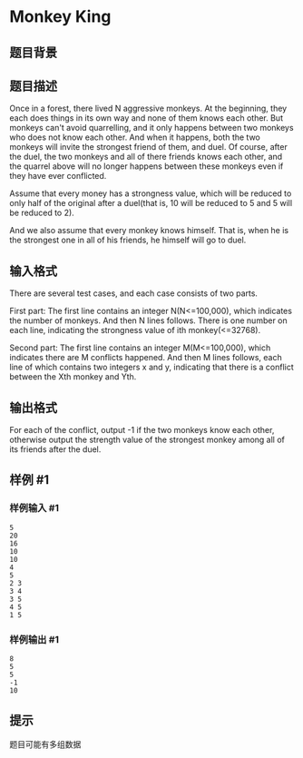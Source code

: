 # Monkey King

## 题目背景



## 题目描述

Once in a forest, there lived N aggressive monkeys. At the beginning, they each does things in its own way and none of them knows each other. But monkeys can't avoid quarrelling, and it only happens between two monkeys who does not know each other. And when it happens, both the two monkeys will invite the strongest friend of them, and duel. Of course, after the duel, the two monkeys and all of there friends knows each other, and the quarrel above will no longer happens between these monkeys even if they have ever conflicted.


Assume that every money has a strongness value, which will be reduced to only half of the original after a duel(that is, 10 will be reduced to 5 and 5 will be reduced to 2).


And we also assume that every monkey knows himself. That is, when he is the strongest one in all of his friends, he himself will go to duel.

## 输入格式

There are several test cases, and each case consists of two parts.


First part: The first line contains an integer N(N<=100,000), which indicates the number of monkeys. And then N lines follows. There is one number on each line, indicating the strongness value of ith monkey(<=32768).


Second part: The first line contains an integer M(M<=100,000), which indicates there are M conflicts happened. And then M lines follows, each line of which contains two integers x and y, indicating that there is a conflict between the Xth monkey and Yth.

## 输出格式

For each of the conflict, output -1 if the two monkeys know each other, otherwise output the strength value of the strongest monkey among all of its friends after the duel.

## 样例 #1

### 样例输入 #1
```
5
20
16
10
10
4
5
2 3
3 4
3 5
4 5
1 5
```

### 样例输出 #1

```
8
5
5
-1
10
```

## 提示

题目可能有多组数据

